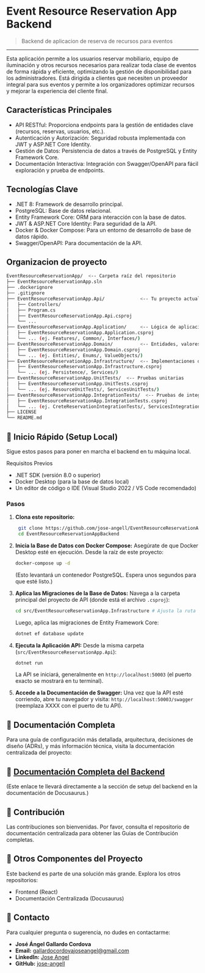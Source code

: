 # Event Resource Reservation App Backend
 > Backend de aplicacion de reserva de recursos para eventos

---
Esta aplicación permite a los usuarios reservar mobiliario, equipo de iluminación y otros recursos necesarios para realizar toda clase de eventos de forma rápida y eficiente, optimizando la gestión de disponibilidad para los administradores. Está dirigida a clientes que necesiten un proveedor integral para sus eventos y permite a los organizadores optimizar recursos y mejorar la experiencia del cliente final. 

## Características Principales
* API RESTful: Proporciona endpoints para la gestión de entidades clave (recursos, reservas, usuarios, etc.).
* Autenticación y Autorización: Seguridad robusta implementada con JWT y ASP.NET Core Identity.
* Gestión de Datos: Persistencia de datos a través de PostgreSQL y Entity Framework Core.
* Documentación Interactiva: Integración con Swagger/OpenAPI para fácil exploración y prueba de endpoints.



 ## Tecnologías Clave
* .NET 8: Framework de desarrollo principal.
* PostgreSQL: Base de datos relacional.
* Entity Framework Core: ORM para interacción con la base de datos.
* JWT & ASP.NET Core Identity: Para seguridad de la API.
* Docker & Docker Compose: Para un entorno de desarrollo de base de datos rápido.
* Swagger/OpenAPI: Para documentación de la API.

## Organizacion de proyecto
```bash
EventResourceReservationApp/  <-- Carpeta raíz del repositorio
├── EventResourceReservationApp.sln
├── .dockerignore
├── .gitignore
├── EventResourceReservationApp.Api/             <-- Tu proyecto actual, renombrado para claridad
│   ├── Controllers/
│   ├── Program.cs
│   ├── EventResourceReservationApp.Api.csproj
│   └── ...
├── EventResourceReservationApp.Application/     <-- Lógica de aplicación, DTOs, interfaces de casos de uso
│   ├── EventResourceReservationApp.Application.csproj
│   └── ... (ej. Features/, Common/, Interfaces/)
├── EventResourceReservationApp.Domain/          <-- Entidades, valores objeto, reglas de negocio principales
│   ├── EventResourceReservationApp.Domain.csproj
│   └── ... (ej. Entities/, Enums/, ValueObjects/)
├── EventResourceReservationApp.Infrastructure/  <-- Implementaciones de EF Core, servicios externos
│   ├── EventResourceReservationApp.Infrastructure.csproj
│   └── ... (ej. Persistence/, Services/)
├── EventResourceReservationApp.UnitTests/  <-- Pruebas unitarias
│   ├── EventResourceReservationApp.UnitTests.csproj
│   └── ... (ej. ResourceUnitTests/, ServicesUnitTests/)
├── EventResourceReservationApp.IntegrationTests/  <-- Pruebas de integracion
│   ├── EventResourceReservationApp.IntegrationTests.csproj
│   └── ... (ej. CreteReservationIntegrationTests/, ServicesIntegrationTests/)
├── LICENSE
└── README.md
```


## 🚀 Inicio Rápido (Setup Local)
Sigue estos pasos para poner en marcha el backend en tu máquina local.

Requisitos Previos
* .NET SDK (versión 8.0 o superior)
* Docker Desktop (para la base de datos local)
* Un editor de código o IDE (Visual Studio 2022 / VS Code recomendado)

### Pasos
1. **Clona este repositorio:**

   ```bash
    git clone https://github.com/jose-angell/EventResourceReservationAppBackend.git
    cd EventResourceReservationAppBackend
    ```
    
3. **Inicia la Base de Datos con Docker Compose:**
  Asegúrate de que Docker Desktop esté en ejecución. Desde la raíz de este proyecto:

    ```bash
    docker-compose up -d
    ```
    (Esto levantará un contenedor PostgreSQL. Espera unos segundos para que esté listo.)
  
3. **Aplica las Migraciones de la Base de Datos:**
    Navega a la carpeta principal del proyecto de API (donde está el archivo `.csproj`):

    ```bash
    cd src/EventResourceReservationApp.Infrastructure # Ajusta la ruta si es diferente
    ```
    Luego, aplica las migraciones de Entity Framework Core:
    
    ```bash
    dotnet ef database update
    ```
    
4. **Ejecuta la Aplicación API:**
    Desde la misma carpeta (`src/EventResourceReservationApp.Api`):

    ```bash
    dotnet run
    ```
    La API se iniciará, generalmente en `http://localhost:50003` (el puerto exacto se mostrará en tu terminal).
  
5. **Accede a la Documentación de Swagger:**
    Una vez que la API esté corriendo, abre tu navegador y visita:
    `http://localhost:50003/swagger` (reemplaza XXXX con el puerto de tu API).



## 📖 Documentación Completa
Para una guía de configuración más detallada, arquitectura, decisiones de diseño (ADRs), y más información técnica, visita la documentación centralizada del proyecto:

## 🔗 [Documentación Completa del Backend](https://jose-angell.github.io/EventResourceReservationAppDocs/docs/backend/setup)
(Este enlace te llevará directamente a la sección de setup del backend en la documentación de Docusaurus.)


## 🤝 Contribución
Las contribuciones son bienvenidas. Por favor, consulta el repositorio de documentación centralizada para obtener las Guías de Contribución completas.


## 🔗 Otros Componentes del Proyecto
Este backend es parte de una solución más grande. Explora los otros repositorios:
* Frontend (React)
* Documentación Centralizada (Docusaurus)


## 📧 Contacto
Para cualquier pregunta o sugerencia, no dudes en contactarme:
* **José Ángel Gallardo Cordova**
* **Email:** gallardocordovajoseangel@gmail.com
* **LinkedIn:** [Jose Angel](www.linkedin.com/in/jose-angel-gallardo-cordova-05a347365)
* **GitHub:** [jose-angell](https://github.com/jose-angell)
